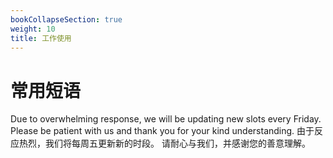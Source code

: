 ```yaml
---
bookCollapseSection: true
weight: 10
title: 工作使用
---
```


# 常用短语

Due to overwhelming response, we will be updating new slots every Friday.
Please be patient with us and thank you for your kind understanding.
由于反应热烈，我们将每周五更新新的时段。
请耐心与我们，并感谢您的善意理解。